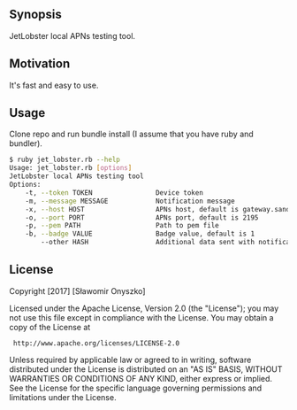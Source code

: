 ## Synopsis

JetLobster local APNs testing tool.

## Motivation

It's fast and easy to use.

## Usage

Clone repo and run bundle install (I assume that you have ruby and bundler).

```bash
$ ruby jet_lobster.rb --help
Usage: jet_lobster.rb [options]
JetLobster local APNs testing tool
Options:
    -t, --token TOKEN                Device token
    -m, --message MESSAGE            Notification message
    -x, --host HOST                  APNs host, default is gateway.sandbox.push.apple.com
    -o, --port PORT                  APNs port, default is 2195
    -p, --pem PATH                   Path to pem file
    -b, --badge VALUE                Badge value, default is 1
        --other HASH                 Additional data sent with notification, default is a empty Hash
```

## License

   Copyright [2017] [Sławomir Onyszko]

   Licensed under the Apache License, Version 2.0 (the "License");
   you may not use this file except in compliance with the License.
   You may obtain a copy of the License at

     http://www.apache.org/licenses/LICENSE-2.0

   Unless required by applicable law or agreed to in writing, software
   distributed under the License is distributed on an "AS IS" BASIS,
   WITHOUT WARRANTIES OR CONDITIONS OF ANY KIND, either express or implied.
   See the License for the specific language governing permissions and
   limitations under the License.
